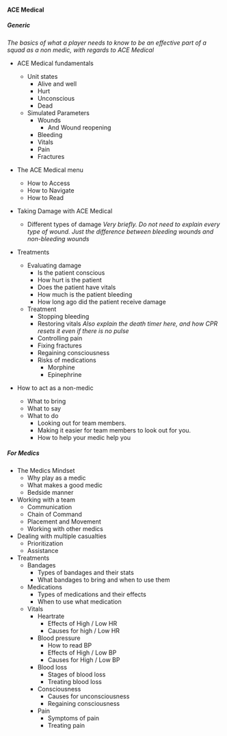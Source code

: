 #### ACE Medical

##### Generic
_The basics of what a player needs to know to be an effective part of a squad as a non medic, with regards to ACE Medical_


- ACE Medical fundamentals
	- Unit states
		- Alive and well
		- Hurt
		- Unconscious
		- Dead
	- Simulated Parameters
		- Wounds
			- And Wound reopening
		- Bleeding
		- Vitals
		- Pain
		- Fractures
	
- The ACE Medical menu
	- How to Access
	- How to Navigate
	- How to Read
	
- Taking Damage with ACE Medical
	- Different types of damage
		_Very briefly. Do not need to explain every type of wound. Just the difference between bleeding wounds and non-bleeding wounds_
	
- Treatments
	- Evaluating damage
		- Is the patient conscious
		- How hurt is the patient
		- Does the patient have vitals
		- How much is the patient bleeding
		- How long ago did the patient receive damage
	- Treatment
		- Stopping bleeding
		- Restoring vitals
			_Also explain the death timer here, and how CPR resets it even if there is no pulse_
		- Controlling pain
		- Fixing fractures
		- Regaining consciousness
		- Risks of medications
			- Morphine
			- Epinephrine
	
- How to act as a non-medic
	- What to bring
	- What to say
	- What to do
		- Looking out for team members.
		- Making it easier for team members to look out for you.
		- How to help your medic help you

##### For Medics
- The Medics Mindset
	- Why play as a medic
	- What makes a good medic
	- Bedside manner
- Working with a team
	- Communication
	- Chain of Command
	- Placement and Movement
	- Working with other medics
- Dealing with multiple casualties
	- Prioritization
	- Assistance
- Treatments
	- Bandages
		- Types of bandages and their stats
		- What bandages to bring and when to use them
	- Medications
		- Types of medications and their effects
		- When to use what medication
	- Vitals
		- Heartrate
			- Effects of High / Low HR
			- Causes for high / Low HR
		- Blood pressure
			- How to read BP
			- Effects of High / Low BP
			- Causes for High / Low BP
		- Blood loss
			- Stages of blood loss
			- Treating blood loss
		- Consciousness
			- Causes for unconsciousness
			- Regaining consciousness
		- Pain
			- Symptoms of pain
			- Treating pain
